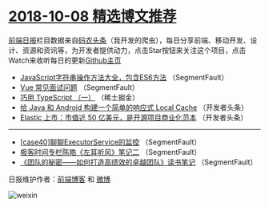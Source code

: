 # [2018-10-08 精选博文推荐](http://hao.caibaojian.com/date/2018/10/08)

[前端日报](http://caibaojian.com/c/news)栏目数据来自[码农头条](http://hao.caibaojian.com/)（我开发的爬虫），每日分享前端、移动开发、设计、资源和资讯等，为开发者提供动力，点击Star按钮来关注这个项目，点击Watch来收听每日的更新[Github主页](https://github.com/kujian/frontendDaily)
* [JavaScript字符串操作方法大全，包含ES6方法](http://hao.caibaojian.com/88287.html) （SegmentFault）
* [Vue 常见面试问题](http://hao.caibaojian.com/88286.html) （SegmentFault）
* [巧用 TypeScript （一）](http://hao.caibaojian.com/88291.html) （稀土掘金）
* [给 Java 和 Android 构建一个简单的响应式 Local Cache](http://hao.caibaojian.com/88294.html) （开发者头条）
* [Elastic 上市：市值近 50 亿美元，是开源项目商业化范本](http://hao.caibaojian.com/88293.html) （开发者头条）

***
* [[case40]聊聊ExecutorService的监控](http://hao.caibaojian.com/88289.html) （SegmentFault）
* [极客时间专栏陈皓《左耳听风》笔记二](http://hao.caibaojian.com/88290.html) （SegmentFault）
* [《团队的秘密——如何打造高绩效的卓越团队》读书笔记](http://hao.caibaojian.com/88288.html) （SegmentFault）

日报维护作者：[前端博客](http://caibaojian.com/) 和 [微博](http://caibaojian.com/go/weibo)

![weixin](https://user-images.githubusercontent.com/3055447/38468989-651132ac-3b80-11e8-8e6b-15122322a9d7.png)
